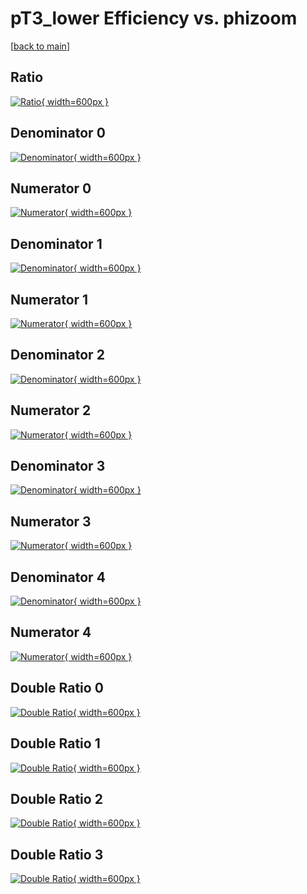 # pT3_lower Efficiency vs. phizoom

[[back to main](./)]



## Ratio

[![Ratio](../mtv/var/pT3_lower_loweta_321_0_eff_phizoom.png){ width=600px }](../mtv/var/pT3_lower_loweta_321_0_eff_phizoom.pdf)

## Denominator 0

[![Denominator](../mtv/den/pT3_lower_loweta_321_0_eff_phizoom_den0.png){ width=600px }](../mtv/den/pT3_lower_loweta_321_0_eff_phizoom_den0.pdf)

## Numerator 0

[![Numerator](../mtv/num/pT3_lower_loweta_321_0_eff_phizoom_num0.png){ width=600px }](../mtv/num/pT3_lower_loweta_321_0_eff_phizoom_num0.pdf)

## Denominator 1

[![Denominator](../mtv/den/pT3_lower_loweta_321_0_eff_phizoom_den1.png){ width=600px }](../mtv/den/pT3_lower_loweta_321_0_eff_phizoom_den1.pdf)

## Numerator 1

[![Numerator](../mtv/num/pT3_lower_loweta_321_0_eff_phizoom_num1.png){ width=600px }](../mtv/num/pT3_lower_loweta_321_0_eff_phizoom_num1.pdf)

## Denominator 2

[![Denominator](../mtv/den/pT3_lower_loweta_321_0_eff_phizoom_den2.png){ width=600px }](../mtv/den/pT3_lower_loweta_321_0_eff_phizoom_den2.pdf)

## Numerator 2

[![Numerator](../mtv/num/pT3_lower_loweta_321_0_eff_phizoom_num2.png){ width=600px }](../mtv/num/pT3_lower_loweta_321_0_eff_phizoom_num2.pdf)

## Denominator 3

[![Denominator](../mtv/den/pT3_lower_loweta_321_0_eff_phizoom_den3.png){ width=600px }](../mtv/den/pT3_lower_loweta_321_0_eff_phizoom_den3.pdf)

## Numerator 3

[![Numerator](../mtv/num/pT3_lower_loweta_321_0_eff_phizoom_num3.png){ width=600px }](../mtv/num/pT3_lower_loweta_321_0_eff_phizoom_num3.pdf)

## Denominator 4

[![Denominator](../mtv/den/pT3_lower_loweta_321_0_eff_phizoom_den4.png){ width=600px }](../mtv/den/pT3_lower_loweta_321_0_eff_phizoom_den4.pdf)

## Numerator 4

[![Numerator](../mtv/num/pT3_lower_loweta_321_0_eff_phizoom_num4.png){ width=600px }](../mtv/num/pT3_lower_loweta_321_0_eff_phizoom_num4.pdf)

## Double Ratio 0

[![Double Ratio](../mtv/ratio/pT3_lower_loweta_321_0_eff_phizoom_ratio0.png){ width=600px }](../mtv/ratio/pT3_lower_loweta_321_0_eff_phizoom_ratio0.pdf)

## Double Ratio 1

[![Double Ratio](../mtv/ratio/pT3_lower_loweta_321_0_eff_phizoom_ratio1.png){ width=600px }](../mtv/ratio/pT3_lower_loweta_321_0_eff_phizoom_ratio1.pdf)

## Double Ratio 2

[![Double Ratio](../mtv/ratio/pT3_lower_loweta_321_0_eff_phizoom_ratio2.png){ width=600px }](../mtv/ratio/pT3_lower_loweta_321_0_eff_phizoom_ratio2.pdf)

## Double Ratio 3

[![Double Ratio](../mtv/ratio/pT3_lower_loweta_321_0_eff_phizoom_ratio3.png){ width=600px }](../mtv/ratio/pT3_lower_loweta_321_0_eff_phizoom_ratio3.pdf)

